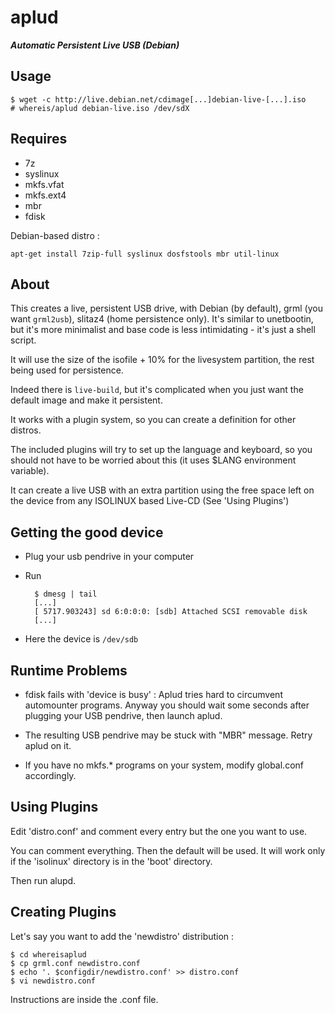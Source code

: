 aplud
=====

***Automatic Persistent Live USB (Debian)***

Usage
-----

	$ wget -c http://live.debian.net/cdimage[...]debian-live-[...].iso
	# whereis/aplud debian-live.iso /dev/sdX


Requires
--------

* 7z 
* syslinux
* mkfs.vfat
* mkfs.ext4
* mbr
* fdisk

Debian-based distro : 

	apt-get install 7zip-full syslinux dosfstools mbr util-linux
	
About
-----

This creates a live, persistent USB drive, with Debian (by default), grml (you
want ```grml2usb```), slitaz4 (home persistence only). It's similar to unetbootin, 
but it's more minimalist and base code is less intimidating - it's just a 
shell script.

It will use the size of the isofile + 10% for  the livesystem partition, the
rest being used for persistence.

Indeed there is ```live-build```, but it's complicated when you just want the default
image and make it persistent.

It works with a plugin system, so you can create a definition for other distros.

The included plugins will try to set up the language and keyboard, so you should
not have to be worried about this (it uses $LANG environment variable).

It can create a live USB with an extra partition using the free space left on
the device from any ISOLINUX based Live-CD (See 'Using Plugins')

Getting the good device
-----------------------

* Plug your usb pendrive in your computer
* Run

		$ dmesg | tail
		[...]
		[ 5717.903243] sd 6:0:0:0: [sdb] Attached SCSI removable disk
		[...]

* Here the device is ```/dev/sdb```


Runtime Problems
----------------

* fdisk fails with 'device is busy' : Aplud tries hard to circumvent automounter programs. Anyway you should wait some seconds after plugging your USB pendrive, then launch aplud.

* The resulting USB pendrive may be stuck with "MBR" message. Retry aplud on it. 

* If you have no mkfs.* programs on your system, modify global.conf accordingly.

Using Plugins
-------------

Edit 'distro.conf' and comment every entry but the one you want to use.

You can comment everything. Then the default will be used. It will work
only if the 'isolinux' directory is in the 'boot' directory.

Then run alupd.

Creating Plugins
----------------

Let's say you want to add the 'newdistro' distribution : 

	$ cd whereisaplud 
	$ cp grml.conf newdistro.conf
	$ echo '. $configdir/newdistro.conf' >> distro.conf 
	$ vi newdistro.conf

Instructions are inside the .conf file. 

